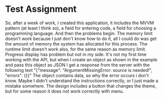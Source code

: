 # Test Assignment
So, after a week of work, I created this application, it includes the MVVM pattern (at least I think so), 
a field for entering code, a field for choosing a programming language.
And then the problems begin. The memory limit doesn't work because I just don't know how to do it, 
all I could do was get the amount of memory the system has allocated for this process.
The runtime limit doesn't work also, for the same reason as memory limit.
Progress display has problem but not in my side. 
It's not my first time working with the API, but when I create an object as shown in the example 
and pass this object as JSON I get a response from the server with the following text
"{\"message\": \"ArgumentMissingError: source is needed!\", \"errors\": {}}"
The object contains data, so why the error occurs i don't know. Maybe I didn't understand the instructions correctly, or I just made a mistake somwhere.
The design includes a button that changes the theme, but for some reason it does not work correctly with menu.
